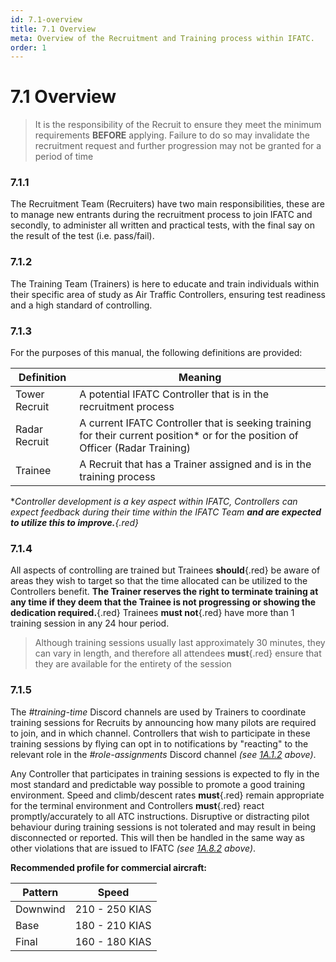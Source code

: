 ```yaml
---
id: 7.1-overview
title: 7.1 Overview
meta: Overview of the Recruitment and Training process within IFATC.
order: 1
---
```


# 7.1  Overview

 

> It is the responsibility of the Recruit to ensure they meet the minimum requirements **BEFORE** applying. Failure to do so may invalidate the recruitment request and further progression may not be granted for a period of time

 

### 7.1.1    

The Recruitment Team (Recruiters) have two main responsibilities, these are to manage new entrants during the recruitment process to join IFATC and secondly, to administer all written and practical tests, with the final say on the result of the test (i.e. pass/fail).



### 7.1.2    

The Training Team (Trainers) is here to educate and train individuals within their specific area of study as Air Traffic Controllers, ensuring test readiness and a high standard of controlling.



### 7.1.3    

For the purposes of this manual, the following definitions are provided:

 

| Definition    | Meaning                                                      |
| ------------- | ------------------------------------------------------------ |
| Tower Recruit | A potential IFATC Controller that is in the recruitment process |
| Radar Recruit | A current IFATC Controller that is seeking training for their current position* or for the position of Officer (Radar Training) |
| Trainee       | A Recruit that has a Trainer assigned and is in the training process |

 

**Controller development is a key aspect within IFATC, Controllers can expect feedback during their time within the IFATC Team **and are expected to utilize this to improve.**{.red}* 

 

### 7.1.4    

All aspects of controlling are trained but Trainees **should**{.red} be aware of areas they wish to target so that the time allocated can be utilized to the Controllers benefit. **The Trainer reserves the right to terminate training at any time if they deem that the Trainee is not progressing or showing the dedication required.**{.red} Trainees **must not**{.red} have more than 1 training session in any 24 hour period.



> Although training sessions usually last approximately 30 minutes, they can vary in length, and therefore all attendees **must**{.red} ensure that they are available for the entirety of the session



### 7.1.5

The *#training-time* Discord channels are used by Trainers to coordinate training sessions for Recruits by announcing how many pilots are required to join, and in which channel. Controllers that wish to participate in these training sessions by flying can opt in to notifications by "reacting" to the relevant role in the *#role-assignments* Discord channel *(see [1A.1.2](/guide/atc-manual/1a.-administration/1a.1-discord-communication#1a.1.2) above)*. 



Any Controller that participates in training sessions is expected to fly in the most standard and predictable way possible to promote a good training environment. Speed and climb/descent rates **must**{.red} remain appropriate for the terminal environment and Controllers **must**{.red} react promptly/accurately to all ATC instructions. Disruptive or distracting pilot behaviour during training sessions is not tolerated and may result in being disconnected or reported. This will then be handled in the same way as other violations that are issued to IFATC *(see [1A.8.2](/guide/atc-manual/1a.-administration/1a.8-disciplinary-and-suspension-procedure#1a.8.2) above)*.



**Recommended profile for commercial aircraft:**

| Pattern  | Speed          |
| -------- | -------------- |
| Downwind | 210 - 250 KIAS |
| Base     | 180 - 210 KIAS |
| Final    | 160 - 180 KIAS |


